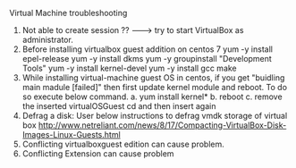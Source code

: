 Virtual Machine troubleshooting
1. Not able to create session ?? ---> try to start VirtualBox as administrator.
2. Before installing virtualbox guest addition on centos 7
    yum -y install epel-release
    yum -y install dkms
    yum -y groupinstall "Development Tools"
    yum -y install kernel-devel
    yum -y install gcc make 
3. While installing virtual-machine guest OS in centos, if you get "buidling main madule [failed]" then first update kernel module and reboot. To do so execute below command.
    a. yum install kernel*
    b. reboot
    c. remove the inserted virtualOSGuest cd and then insert again
4. Defrag a disk: User below instructions to defrag vmdk storage of virtual box
    http://www.netreliant.com/news/8/17/Compacting-VirtualBox-Disk-Images-Linux-Guests.html
5. Conflicting virtualboxguest edition can cause problem.
6. Conflicting Extension can cause problem 
